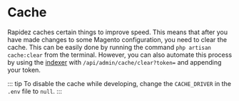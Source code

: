 # Cache

Rapidez caches certain things to improve speed. This means that after you have made changes to some Magento configuration, you need to clear the cache. This can be easily done by running the command `php artisan cache:clear` from the terminal. However, you can also automate this process by using the [indexer](indexer.md#webhook) with `/api/admin/cache/clear?token=` and appending your token.

::: tip
To disable the cache while developing, change the `CACHE_DRIVER` in the `.env` file to `null`.
:::